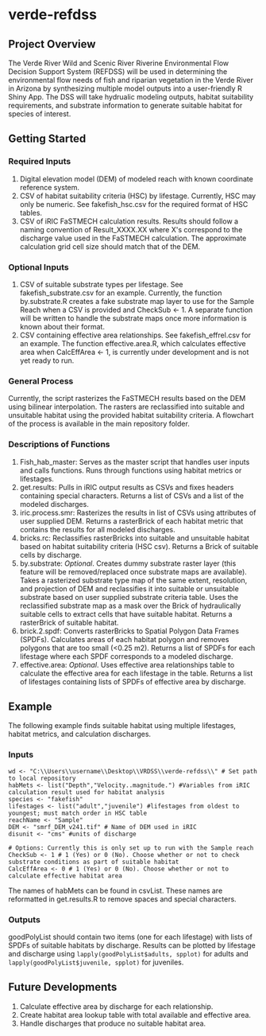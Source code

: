 # verde-refdss
## Project Overview
The Verde River Wild and Scenic River Riverine Environmental Flow Decision Support System (REFDSS) will be used in determining the environmental flow needs of fish and riparian vegetation in the Verde River in Arizona by synthesizing multiple model outputs into a user-friendly R Shiny App. The DSS will take hydrualic modeling outputs, habitat suitability requirements, and substrate information to generate suitable habitat for species of interest.

## Getting Started
### Required Inputs
1. Digital elevation model (DEM) of modeled reach with known coordinate reference system.
2. CSV of habitat suitability criteria (HSC) by lifestage. Currently, HSC may only be numeric. See fakefish_hsc.csv for the required format of HSC tables.
3. CSV of iRIC FaSTMECH calculation results. Results should follow a naming convention of Result_XXXX.XX where X's correspond to the discharge value used in the FaSTMECH calculation. The approximate calculation grid cell size should match that of the DEM.

### Optional Inputs
1. CSV of suitable substrate types per lifestage. See fakefish_substrate.csv for an example. Currently, the function by.substrate.R creates a fake substrate map layer to use for the Sample Reach when a CSV is provided and CheckSub <- 1. A separate function will be written to handle the substrate maps once more information is known about their format.
2. CSV containing effective area relationships. See fakefish_effrel.csv for an example. The function effective.area.R, which calculates effective area when CalcEffArea <- 1, is currently under development and is not yet ready to run.

### General Process
Currently, the script rasterizes the FaSTMECH results based on the DEM using bilinear interpolation. The rasters are reclassified into suitable and unsuitable habitat using the provided habitat suitability criteria. A flowchart of the process is available in the main repository folder.

### Descriptions of Functions
1. Fish_hab_master: Serves as the master script that handles user inputs and calls functions. Runs through functions using habitat metrics or lifestages. 
2. get.results: Pulls in iRIC output results as CSVs and fixes headers containing special characters. Returns a list of CSVs and a list of the modeled discharges.
3. iric.process.smr: Rasterizes the results in list of CSVs using attributes of user supplied DEM. Returns a rasterBrick of each habitat metric that contains the results for all modeled discharges.
4. bricks.rc: Reclassifies rasterBricks into suitable and unsuitable habitat based on habitat suitability criteria (HSC csv). Returns a Brick of suitable cells by discharge.
5. by.substrate: *Optional*. Creates dummy substrate raster layer (this feature will be removed/replaced once substrate maps are available). Takes a rasterized substrate type map of the same extent, resolution, and projection of DEM and reclassifies it into suitable or unsuitable substrate based on user supplied substrate criteria table. Uses the reclassified substrate map as a mask over the Brick of hydraulically suitable cells to extract cells that have suitable habitat. Returns a rasterBrick of suitable habitat.
6. brick.2.spdf: Converts rasterBricks to Spatial Polygon Data Frames (SPDFs). Calculates areas of each habitat polygon and removes polygons that are too small (<0.25 m2). Returns a list of SPDFs for each lifestage where each SPDF corresponds to a modeled discharge.
7. effective.area: *Optional*. Uses effective area relationships table to calculate the effective area for each lifestage in the table. Returns a list of lifestages containing lists of SPDFs of effective area by discharge.


## Example
The following example finds suitable habitat using multiple lifestages, habitat metrics, and calculation discharges.

### Inputs
``` # Set Inputs
wd <- "C:\\Users\\username\\Desktop\\VRDSS\\verde-refdss\\" # Set path to local repository
habMets <- list("Depth","Velocity..magnitude.") #Variables from iRIC calculation result used for habitat analysis
species <- "fakefish"
lifestages <- list("adult","juvenile") #lifestages from oldest to youngest; must match order in HSC table
reachName <- "Sample" 
DEM <- "smrf_DEM_v241.tif" # Name of DEM used in iRIC
disunit <- "cms" #units of discharge

# Options: Currently this is only set up to run with the Sample reach
CheckSub <- 1 # 1 (Yes) or 0 (No). Choose whether or not to check substrate conditions as part of suitable habitat
CalcEffArea <- 0 # 1 (Yes) or 0 (No). Choose whether or not to calculate effective habitat area
```
The names of habMets can be found in csvList. These names are reformatted in get.results.R to remove spaces and special characters.

### Outputs
goodPolyList should contain two items (one for each lifestage) with lists of SPDFs of suitable habitats by discharge. Results can be plotted by lifestage and discharge using ```lapply(goodPolyList$adults, spplot)``` for adults and ```lapply(goodPolyList$juvenile, spplot)``` for juveniles.

## Future Developments
1. Calculate effective area by discharge for each relationship.
2. Create habitat area lookup table with total available and effective area.
3. Handle discharges that produce no suitable habitat area.
